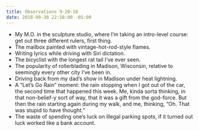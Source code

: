 ```yaml
---
title: Observations 9-20-18
date: 2018-09-30 22:58:00 -05:00
---
```


- My M.O. in the sculpture studio, where I’m taking an intro-level course: get out three different rulers, first thing.
- The mailbox painted with vintage-hot-rod-style flames.
- Writing lyrics while driving with Siri dictation.
- The bicyclist with the longest rat tail I’ve ever seen.
- The popularity of rollerblading in Madison, Wisconsin, relative to seemingly every other city I’ve been in.
- Driving back from my dad’s show in Madison under heat lightning.
- A “Let’s Go Rain” moment: the rain stopping when I got out of the car, the second time that happened this week. Me, kinda sorta thinking, in that non-belief-y sort of way, that it was a gift from the god-force. But then the rain starting again during my walk, and me, thinking, “Oh. That was stupid to have thought.”
- The waste of spending one’s luck on illegal parking spots, if it turned out luck worked like a bank account.
